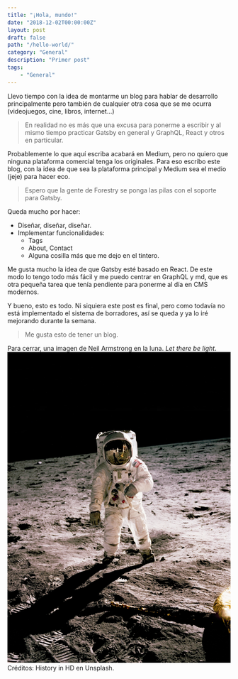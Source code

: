 ```yaml
---
title: "¡Hola, mundo!"
date: "2018-12-02T00:00:00Z"
layout: post
draft: false
path: "/hello-world/"
category: "General"
description: "Primer post"
tags:
	- "General"
---
```


Llevo tiempo con la idea de montarme un blog para hablar de desarrollo principalmente pero también de cualquier otra cosa que se me ocurra (videojuegos, cine, libros, internet...)

>En realidad no es más que una excusa para ponerme a escribir y al mismo tiempo practicar Gatsby en general y GraphQL, React y otros en particular.

Probablemente lo que aquí escriba acabará en Medium, pero no quiero que ninguna plataforma comercial tenga los originales. Para eso escribo este blog, con la idea de que sea la plataforma principal y Medium sea el medio (jeje) para hacer eco.

>Espero que la gente de Forestry se ponga las pilas con el soporte para Gatsby.

Queda mucho por hacer:

* Diseñar, diseñar, diseñar.
* Implementar funcionalidades:
  * Tags
  * About, Contact
  * Alguna cosilla más que me dejo en el tintero.

Me gusta mucho la idea de que Gatsby esté basado en React. De este modo lo tengo todo más fácil y me puedo centrar en GraphQL y md, que es otra pequeña tarea que tenía pendiente para ponerme al día en CMS modernos.

Y bueno, esto es todo. Ni siquiera este post es final, pero como todavía no está implementado el sistema de borradores, así se queda y ya lo iré mejorando durante la semana.

> Me gusta esto de tener un blog.

Para cerrar, una imagen de Neil Armstrong en la luna. *Let there be light*.
![Neil Armstrong](history-in-hd-1142826-unsplash.jpg)
Créditos: History in HD en Unsplash.
